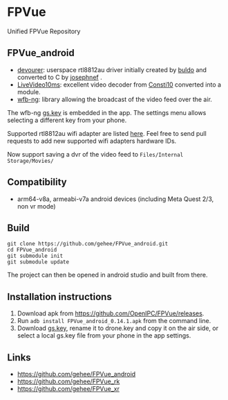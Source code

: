 # FPVue
Unified FPVue Repository


## FPVue_android

- [devourer](https://github.com/openipc/devourer): userspace rtl8812au driver initially created by [buldo](https://github.com/buldo) and converted to C by [josephnef](https://github.com/josephnef) .
- [LiveVideo10ms](https://github.com/Consti10/LiveVideo10ms): excellent video decoder from [Consti10](https://github.com/Consti10) converted into a module.
- [wfb-ng](https://github.com/svpcom/wfb-ng): library allowing the broadcast of the video feed over the air.

The wfb-ng [gs.key](https://github.com/OpenIPC/FPVue/raw/master/app/src/main/assets/gs.key) is embedded in the app. 
The settings menu allows selecting a different key from your phone.

Supported rtl8812au wifi adapter are listed [here](https://github.com/OpenIPC/FPVue/blob/main/app/src/main/res/xml/usb_device_filter.xml).
Feel free to send pull requests to add new supported wifi adapters hardware IDs.

Now support saving a dvr of the video feed to `Files/Internal Storage/Movies/`


## Compatibility

- arm64-v8a, armeabi-v7a android devices (including Meta Quest 2/3, non vr mode)


## Build

```
git clone https://github.com/gehee/FPVue_android.git
cd FPVue_android
git submodule init
git submodule update
```

The project can then be opened in android studio and built from there.


## Installation instructions

1. Download apk from https://github.com/OpenIPC/FPVue/releases.
2. Run `adb install FPVue_android_0.14.1.apk` from the command line.
3. Download [gs.key](https://github.com/OpenIPC/FPVue/raw/master/app/src/main/assets/gs.key), rename it to drone.key and copy it on the air side, or select a local gs.key file from your phone in the app settings.


## Links

- https://github.com/gehee/FPVue_android
- https://github.com/gehee/FPVue_rk
- https://github.com/gehee/FPVue_xr
